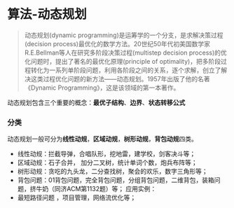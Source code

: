 # 算法-动态规划
> 动态规划(dynamic programming)是运筹学的一个分支，是求解决策过程(decision process)最优化的数学方法。20世纪50年代初美国数学家R.E.Bellman等人在研究多阶段决策过程(multistep decision process)的优化问题时，提出了著名的最优化原理(principle of optimality)，把多阶段过程转化为一系列单阶段问题，利用各阶段之间的关系，逐个求解，创立了解决这类过程优化问题的新方法——动态规划。1957年出版了他的名著《Dynamic Programming》，这是该领域的第一本著作。

动态规划包含三个重要的概念：**最优子结构**、**边界**、**状态转移公式**


### 分类
动态规划一般可分为**线性动规**，**区域动规**，**树形动规**，**背包动规**四类。

* 线性动规：拦截导弹，合唱队形，挖地雷，建学校，剑客决斗等；
* 区域动规：石子合并， 加分二叉树，统计单词个数，炮兵布阵等；
* 树形动规：贪吃的九头龙，二分查找树，聚会的欢乐，数字三角形等；
* 背包问题：01背包问题，完全背包问题，分组背包问题，二维背包，装箱问题，挤牛奶（同济ACM第1132题）等；
应用实例：
* 最短路径问题 ，项目管理，网络流优化等；